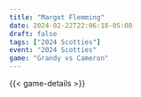 ```yaml
---
title: "Margot Flemming"
date: 2024-02-22T22:06:18-05:00
draft: false
tags: ["2024 Scotties"]
event: "2024 Scotties"
game: "Grandy vs Cameron"
---
```

{{< game-details >}}
<!--more-->

